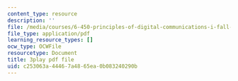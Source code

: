 ```yaml
---
content_type: resource
description: ''
file: /media/courses/6-450-principles-of-digital-communications-i-fall-2006/c253063a44467a4865ea0b083240290b_zB9aY8tzd74.pdf
file_type: application/pdf
learning_resource_types: []
ocw_type: OCWFile
resourcetype: Document
title: 3play pdf file
uid: c253063a-4446-7a48-65ea-0b083240290b
---
```

